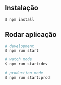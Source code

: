 ## Instalação

```bash
$ npm install
```

## Rodar aplicação

```bash
# development
$ npm run start

# watch mode
$ npm run start:dev

# production mode
$ npm run start:prod
```

